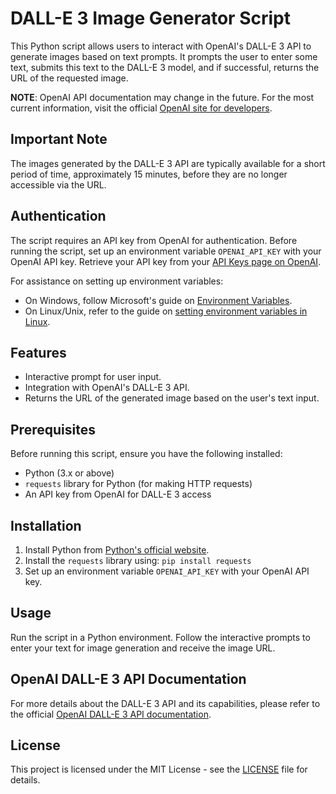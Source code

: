 # DALL-E 3 Image Generator Script

This Python script allows users to interact with OpenAI's DALL-E 3 API to generate images based on text prompts. It prompts the user to enter some text, submits this text to the DALL-E 3 model, and if successful, returns the URL of the requested image.

**NOTE**: OpenAI API documentation may change in the future. For the most current information, visit the official [OpenAI site for developers](https://platform.openai.com/docs/guides/images/introduction).

## Important Note
The images generated by the DALL-E 3 API are typically available for a short period of time, approximately 15 minutes, before they are no longer accessible via the URL.

## Authentication
The script requires an API key from OpenAI for authentication. Before running the script, set up an environment variable `OPENAI_API_KEY` with your OpenAI API key. Retrieve your API key from your [API Keys page on OpenAI](https://platform.openai.com/account/api-keys).

For assistance on setting up environment variables:
- On Windows, follow Microsoft's guide on [Environment Variables](https://learn.microsoft.com/en-us/windows/win32/procthread/environment-variables).
- On Linux/Unix, refer to the guide on [setting environment variables in Linux](https://linuxize.com/post/how-to-set-and-list-environment-variables-in-linux/).

## Features

- Interactive prompt for user input.
- Integration with OpenAI's DALL-E 3 API.
- Returns the URL of the generated image based on the user's text input.

## Prerequisites

Before running this script, ensure you have the following installed:

- Python (3.x or above)
- `requests` library for Python (for making HTTP requests)
- An API key from OpenAI for DALL-E 3 access

## Installation

1. Install Python from [Python's official website](https://www.python.org/downloads/).
2. Install the `requests` library using:
   `pip install requests`
4. Set up an environment variable `OPENAI_API_KEY` with your OpenAI API key. 

## Usage

Run the script in a Python environment. Follow the interactive prompts to enter your text for image generation and receive the image URL.

## OpenAI DALL-E 3 API Documentation

For more details about the DALL-E 3 API and its capabilities, please refer to the official [OpenAI DALL-E 3 API documentation](https://platform.openai.com/docs/guides/images/introduction).

## License

This project is licensed under the MIT License - see the [LICENSE](https://github.com/ffm5113/python_dalle3_local/blob/main/LICENSE) file for details.
